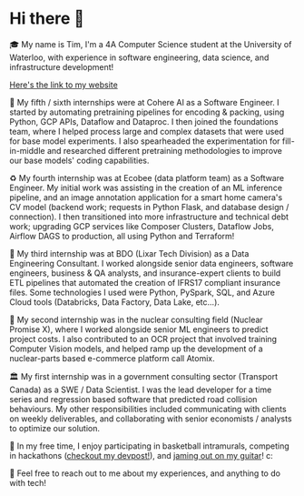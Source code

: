 # Hi there 👋

<!--
**timhyc19/timhyc19** is a ✨ _special_ ✨ repository because its `README.md` (this file) appears on your GitHub profile.

Here are some ideas to get you started:

- 🔭 I’m currently working on ...
- 🌱 I’m currently learning ...
- 👯 I’m looking to collaborate on ...
- 🤔 I’m looking for help with ...
- 💬 Ask me about ...
- 📫 How to reach me: ...
- 😄 Pronouns: ...
- ⚡ Fun fact: ...
-->
:mortar_board:
My name is Tim, I'm a 4A Computer Science student at the University of Waterloo, with experience in software engineering, data science, and infrastructure development!

[Here's the link to my website](https://tim-chung.netlify.app/)

🧠 My fifth / sixth internships were at Cohere AI as a Software Engineer. I started by automating pretraining pipelines for encoding & packing, using Python, GCP APIs, Dataflow and Dataproc. I then joined the foundations team, where I helped process large and complex datasets that were used for base model experiments. I also spearheaded the experimentation for fill-in-middle and researched different pretraining methodologies to improve our base models' coding capabilities. 

♻️ My fourth internship was at Ecobee (data platform team) as a Software Engineer. My initial work was assisting in the creation of an ML inference pipeline, and an image annotation application for a smart home camera's CV model (backend work; requests in Python Flask, and database design / connection). I then transitioned into more infrastructure and technical debt work; upgrading GCP services like Composer Clusters, Dataflow Jobs, Airflow DAGS to production, all using Python and Terraform!

💼 My third internship was at BDO (Lixar Tech Division) as a Data Engineering Consultant. I worked alongside senior data engineers, software engineers, business & QA analysts, and insurance-expert clients to build ETL pipelines that automated the creation of IFRS17 compliant insurance files. Some technologies I used were Python, PySpark, SQL, and Azure Cloud tools (Databricks, Data Factory, Data Lake, etc...).

🔋 My second internship was in the nuclear consulting field (Nuclear Promise X), where I worked alongside senior ML engineers to predict project costs. I also contributed to an OCR project that involved training Computer Vision models, and helped ramp up the development of a nuclear-parts based e-commerce platform call Atomix.

🏛️ My first internship was in a government consulting sector (Transport Canada) as a SWE / Data Scientist. I was the lead developer for a time series and regression based software that predicted road collision behaviours. My other responsibilities included communicating with clients on weekly deliverables, and collaborating with senior economists / analysts to optimize our solution. 


:palm_tree:
In my free time, I enjoy participating in basketball intramurals, competing in hackathons ([checkout my devpost!](https://devpost.com/timchung0319)), and [jaming out on my guitar](https://www.youtube.com/watch?v=rJXwrIGC5QA)! c:

💬 Feel free to reach out to me about my experiences, and anything to do with tech!
